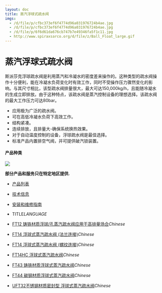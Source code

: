 ```yaml
---
layout: doc
title: 蒸汽浮球式疏水阀
imgs:
  - /d/file/p/cfbc373ef6f4774d96a031976724b4ae.jpg
  - /d/file/p/cfbc373ef6f4774d96a031976724b4ae.jpg
  - /d/file/p/6f6d61da676cb747b7e49346fa5f1c11.jpg
  - http://www.spiraxsarco.org/d/file/z/Ball_Float_large.gif
---
```


# 蒸汽浮球式疏水阀

斯派莎克浮球疏水阀是利用蒸汽和冷凝水的密度差来操作的。这种类型的疏水阀操作十分便利，能在冷凝水负荷变化时有效工作，同时不受操作压力骤然变化的影响。与其尺寸相比，该型疏水阀排量很大，最大可达150,000kg/h，且能随冷凝水的生成立即排放。由于这种特点，该疏水阀是蒸汽控制设备的理想选择。该疏水阀的最大工作压力可达80bar。

- 应用极为广泛的疏水阀。
- 可在高低冷凝水负荷下高效工作。
- 结构紧凑。
- 连续排放，且排量大-确保系统换热效果。
- 对于自动温度控制的设备，浮球疏水阀是最佳选择。
- 标准产品内置排空气阀，并可提供破汽锁装置。

#### 产品种类

[![](http://www.spiraxsarco.org/d/file/z/Ball_Float_large.gif)](/d/file/z/Ball_Float_large.gif '斯派莎克浮球式疏水阀尺寸')

**部分产品和服务只在特定地区提供.**

- [产品列表](<javascript:navactive(1);>)
- [技术信息](<javascript:navactive(2);>)
- [安装和维修指南](<javascript:navactive(3);>)

- TITLE*LANGUAGE*
- [FT12 铸铁材质浮球/孔蒸汽疏水阀应用于高排量场合](/ball/FT12 'FT12 铸铁材质浮球/孔蒸汽疏水阀应用于高排量场合')_Chinese_
- [FT14 浮球式蒸汽疏水阀 (法兰连接)](/ball/FT14rf 'FT14 浮球式蒸汽疏水阀 (法兰连接)')_Chinese_
- [FT14 浮球式蒸汽疏水阀 (螺纹连接)](/ball/FT14sc 'FT14 浮球式蒸汽疏水阀 (螺纹连接)')_Chinese_
- [FT14HC 浮球式蒸汽疏水阀](/ball/57 'FT14HC 浮球式蒸汽疏水阀')_Chinese_
- [FT43 铸铁材质浮球式蒸汽疏水阀](/ball/58 'FT43 铸铁材质浮球式蒸汽疏水阀')_Chinese_
- [FT44 碳钢材质浮球式蒸汽疏水阀](/ball/59 'FT44 碳钢材质浮球式蒸汽疏水阀')_Chinese_
- [UFT32不锈钢材质密封型 浮球式蒸汽疏水阀](/ball/104 'UFT32不锈钢材质密封型 浮球式蒸汽疏水阀')_Chinese_
